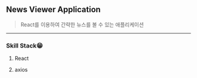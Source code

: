 ## News Viewer Application

>React를 이용하여 간략한 뉴스를 볼 수 있는 애플리케이션

___

### Skill Stack😁

1. React

2. axios